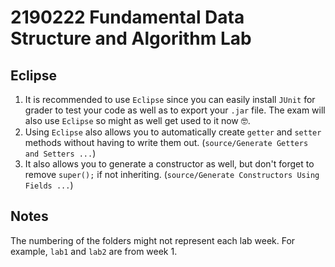 # 2190222 Fundamental Data Structure and Algorithm Lab
## Eclipse
1. It is recommended to use `Eclipse` since you can easily install `JUnit` for grader to test your code as well as to export your `.jar` file. The exam will also use `Eclipse` so might as well get used to it now 🤓.
2. Using `Eclipse` also allows you to automatically create `getter` and `setter` methods without having to write them out. (`source/Generate Getters and Setters ...`)
3. It also allows you to generate a constructor as well, but don't forget to remove `super();` if not inheriting. (`source/Generate Constructors Using Fields ...`)

## Notes
The numbering of the folders might not represent each lab week. For example, `lab1` and `lab2` are from week 1.
